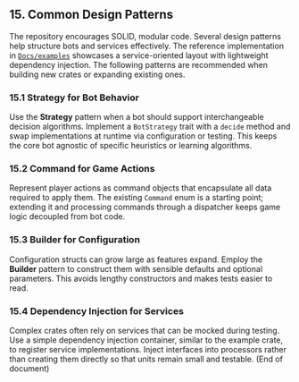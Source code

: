 ## 15. Common Design Patterns

The repository encourages SOLID, modular code. Several design patterns help
structure bots and services effectively. The reference implementation in
[`Docs/examples`](examples/README.md) showcases a
service-oriented layout with lightweight dependency injection. The following
patterns are recommended when building new crates or expanding existing ones.

### 15.1 Strategy for Bot Behavior

Use the **Strategy** pattern when a bot should support interchangeable decision
algorithms. Implement a `BotStrategy` trait with a `decide` method and swap
implementations at runtime via configuration or testing. This keeps the core bot
agnostic of specific heuristics or learning algorithms.

### 15.2 Command for Game Actions

Represent player actions as command objects that encapsulate all data required
to apply them. The existing `Command` enum is a starting point; extending it and
processing commands through a dispatcher keeps game logic decoupled from bot
code.

### 15.3 Builder for Configuration

Configuration structs can grow large as features expand. Employ the **Builder**
pattern to construct them with sensible defaults and optional parameters. This
avoids lengthy constructors and makes tests easier to read.

### 15.4 Dependency Injection for Services

Complex crates often rely on services that can be mocked during testing. Use a
simple dependency injection container, similar to the example crate, to register
service implementations. Inject interfaces into processors rather than creating
them directly so that units remain small and testable.
(End of document)
